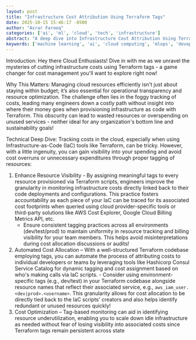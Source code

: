 ```yaml
---
layout: post
title: "Infrastructure Cost Attribution Using Terraform Tags"
date: 2025-10-15 15:46:17 -0500
author: "Asrar Farooq"
categories: ['ai', 'ml', 'cloud', 'tech', 'infrastructure']
abstract: "A deep dive into Infrastructure Cost Attribution Using Terraform Tags"
keywords: ['machine learning', 'ai', 'cloud computing', 'mlops', 'devops', 'automation', 'infrastructure', 'kubernetes', 'cost', 'attribution']
---
```


Introduction: Hey there Cloud Enthusiasts! Dive in with me as we unravel the mysteries of cutting infrastructure costs using Terraform tags - a game changer for cost management you'll want to explore right now!

Why This Matters: Managing cloud resources efficiently isn't just about staying within budget; it’s also essential for operational transparency and resource optimization. The challenge often lies in the foggy tracking of costs, leading many engineers down a costly path without insight into where their money goes when provisioning infrastructure as code with Terraform. This obscurity can lead to wasted resources or overspending on unused services - neither ideal for any organization's bottom line and sustainability goals!

Technical Deep Dive: 
Tracking costs in the cloud, especially when using Infrastructure-as-Code (IaC) tools like Terraform, can be tricky. However, with a little ingenuity, you can gain visibility into your spending and avoid cost overruns or unnecessary expenditures through proper tagging of resources:

1. Enhance Resource Visibility - By assigning meaningful tags to every resource provisioned via Terraform scripts, engineers improve the granularity in monitoring infrastructure costs directly linked back to their code deployments and configurations. This practice fosters accountability as each piece of your IaC can be traced for its associated cost footprints when queried using cloud provider-specific tools or third-party solutions like AWS Cost Explorer, Google Cloud Billing Metrics API, etc.
    - Ensure consistent tagging practices across all environments (dev/test/prod) to maintain uniformity in resource tracking and billing visibility for your team members. This helps avoid misinterpretations during cost allocation discussions or audits! 
  2. Automated Cost Allocation – With a well-structured Terraform codebase employing tags, you can automate the process of attributing costs to individual developers or teams by leveraging tools like Hashicorp Consul Service Catalog for dynamic tagging and cost assignment based on who's making calls via IaC scripts.
    - Consider using environment-specific tags (e.g., dev/test) in your Terraform codebase alongside resource names that reflect their associated service, e.g., `aws_iam_user.<dev|prod>.<username>`. This granularity allows for cost allocation to be directly tied back to the IaC scripts' creators and also helps identify redundant or unused resources quickly!
  3. Cost Optimization – Tag-based monitoring can aid in identifying resource underutilization, enabling you to scale down idle infrastructure as needed without fear of losing visibility into associated costs since Terraform tags remain persistent across state

